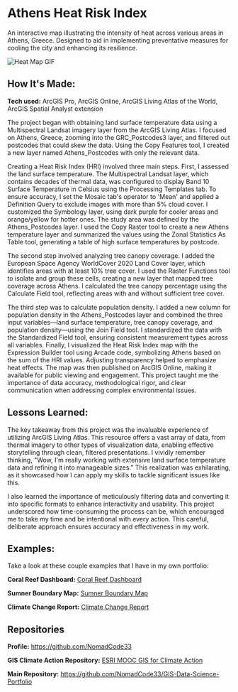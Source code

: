 # Athens Heat Risk Index
An interactive map illustrating the intensity of heat across various areas in Athens, Greece. Designed to aid in implementing preventative measures for cooling the city and enhancing its resilience.

<img alt = "Heat Map GIF" img src="./Athens Heat Risk Index_EmekaEmeche (3).gif"/>

## How It's Made:

**Tech used:** ArcGIS Pro, ArcGIS Online, ArcGIS Living Atlas of the World, ArcGIS Spatial Analyst extension

The project began with obtaining land surface temperature data using a Multispectral Landsat imagery layer from the ArcGIS Living Atlas. I focused on Athens, Greece, zooming into the GRC_Postcodes3 layer, and filtered out postcodes that could skew the data. Using the Copy Features tool, I created a new layer named Athens_Postcodes with only the relevant data.

Creating a Heat Risk Index (HRI) involved three main steps. First, I assessed the land surface temperature. The Multispectral Landsat layer, which contains decades of thermal data, was configured to display Band 10 Surface Temperature in Celsius using the Processing Templates tab. To ensure accuracy, I set the Mosaic tab's operator to 'Mean' and applied a Definition Query to exclude images with more than 5% cloud cover. I customized the Symbology layer, using dark purple for cooler areas and orange/yellow for hotter ones. The study area was defined by the Athens_Postcodes layer. I used the Copy Raster tool to create a new Athens temperature layer and summarized the values using the Zonal Statistics As Table tool, generating a table of high surface temperatures by postcode.

The second step involved analyzing tree canopy coverage. I added the European Space Agency WorldCover 2020 Land Cover layer, which identifies areas with at least 10% tree cover. I used the Raster Functions tool to isolate and group these cells, creating a new layer that mapped tree coverage across Athens. I calculated the tree canopy percentage using the Calculate Field tool, reflecting areas with and without sufficient tree cover.

The third step was to calculate population density. I added a new column for population density in the Athens_Postcodes layer and combined the three input variables—land surface temperature, tree canopy coverage, and population density—using the Join Field tool. I standardized the data with the Standardized Field tool, ensuring consistent measurement types across all variables. Finally, I visualized the Heat Risk Index map with the Expression Builder tool using Arcade code, symbolizing Athens based on the sum of the HRI values. Adjusting transparency helped to emphasize heat effects. The map was then published on ArcGIS Online, making it available for public viewing and engagement. This project taught me the importance of data accuracy, methodological rigor, and clear communication when addressing complex environmental issues.

## Lessons Learned:

The key takeaway from this project was the invaluable experience of utilizing ArcGIS Living Atlas. This resource offers a vast array of data, from thermal imagery to other types of visualization data, enabling effective storytelling through clean, filtered presentations. I vividly remember thinking, "Wow, I'm really working with extensive land surface temperature data and refining it into manageable sizes." This realization was exhilarating, as it showcased how I can apply my skills to tackle significant issues like this.

I also learned the importance of meticulously filtering data and converting it into specific formats to enhance interactivity and usability. This project underscored how time-consuming the process can be, which encouraged me to take my time and be intentional with every action. This careful, deliberate approach ensures accuracy and effectiveness in my work.

## Examples:
Take a look at these couple examples that I have in my own portfolio:

**Coral Reef Dashboard:** [Coral Reef Dashboard](https://github.com/NomadCode33/GIS-Data-Science-Portfolio/tree/main/ESRI-MOOC-GIS-for-Climate-Action/Coral-Reef-Dashboard)

**Sumner Boundary Map:** [Sumner Boundary Map](https://github.com/NomadCode33/GIS-Data-Science-Portfolio/tree/main/Furtado-and-Associates-Projects/Sumner%20Boundary%20Map)

**Climate Change Report:** [Climate Change Report](https://github.com/NomadCode33/GIS-Data-Science-Portfolio/tree/main/Climate-Change/project-report-saejinm)

## Repositories
**Profile:** https://github.com/NomadCode33

**GIS Climate Action Repository:** [ESRI MOOC GIS for Climate Action](https://github.com/NomadCode33/GIS-Data-Science-Portfolio/tree/main/ESRI-MOOC-GIS-for-Climate-Action)

**Main Repository:** https://github.com/NomadCode33/GIS-Data-Science-Portfolio
